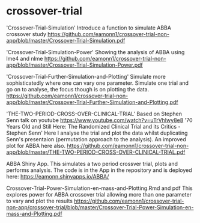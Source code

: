 # crossover-trial

'Crossover-Trial-Simulation'
Introduce a function to simulate ABBA crossover study 
https://github.com/eamonn1/crossover-trial-non-app/blob/master/Crossover-Trial-Simulation.pdf

'Crossover-Trial-Simulation-Power'
Showing the analysis of ABBA using lme4 and nlme
https://github.com/eamonn1/crossover-trial-non-app/blob/master/Crossover-Trial-Simulation-Power.pdf


'Crossover-Trial-Further-Simulation-and-Plotting' 
Simulate more sophisticatedly where one can vary one parameter. Simulate one trial and go on to analyse, the focus though is on plotting the data.
https://github.com/eamonn1/crossover-trial-non-app/blob/master/Crossover-Trial-Further-Simulation-and-Plotting.pdf


'THE-TWO-PERIOD-CROSS-OVER-CLINICAL-TRIAL' Based on Stephen Senn talk on youtube https://www.youtube.com/watch?v=uTrVhIwy8e8 '70 Years Old and Still Here: The Randomized Clinical Trial and its Critics - Stephen Senn' Here I analyse the trial and plot the data whilst duplicating Senn's presentaion (permutation approach to the analysis). An improved plot for ABBA here also.
https://github.com/eamonn1/crossover-trial-non-app/blob/master/THE-TWO-PERIOD-CROSS-OVER-CLINICAL-TRIAL.pdf


ABBA Shiny App.
This simulates a two period crossver trial, plots and performs analysis. The code is in the App in the repository and is deployed here:
https://eamonn.shinyapps.io/ABBA/

  
Crossover-Trial-Power-Simulation-en-mass-and-Plotting.Rmd and pdf
This explores power for ABBA crossover trial allowing more than one parameter to vary and plot the results
https://github.com/eamonn1/crossover-trial-non-app/crossover-trial/blob/master/Crossover-Trial-Power-Simulation-en-mass-and-Plotting.pdf



